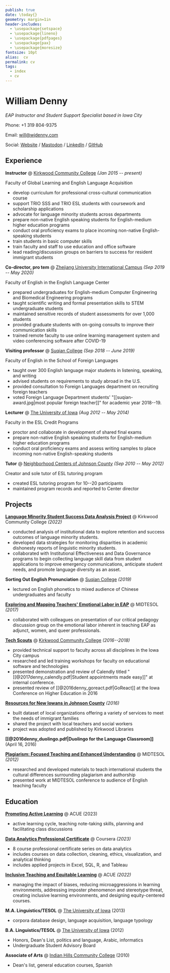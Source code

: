 ```yaml
---
publish: true
date: \today{}
geometry: margin=1in
header-includes:
  - \usepackage{setspace}
  - \usepackage{lineno}
  - \usepackage{pdfpages}
  - \usepackage{pax}
  - \usepackage{moresize}
fontsize: 10pt
alias:  cv
permalink: cv
tags:
  - index
  - cv
---
```

# William Denny
_EAP Instructor and Student Support Specialist based in Iowa City_

Phone: +1 319 804-9375 

Email: [will@wjdenny.com](mailto:will@wjdenny.com) 

Social: [Website](https://notes.wjdenny.com) / [Mastodon](https://pkm.social/@wjd) / [LinkedIn](https://www.linkedin.com/in/wjdenny/) / [GitHub](https://github.com/wjdenny)

## Experience
**Instructor** @ [Kirkwood Community College](https://www.kirkwood.edu/programs/global-learning/english-language-acquisition) *(Jan 2015 -- present)*

Faculty of Global Learning and English Language Acquisition

- develop curriculum for professional cross-cultural communication course
- support TRIO SSS and TRIO ESL students with coursework and scholarship applications
- advocate for language minority students across departments
- prepare non-native English speaking students for English-medium higher education programs
- conduct oral proficiency exams to place incoming non-native English-speaking students
- train students in basic computer skills
- train faculty and staff to use education and office software
- lead reading/discussion groups on barriers to success for resident immigrant students

**Co-director, pro tem** @ [Zhejiang University International Campus](https://www.intl.zju.edu.cn/en/academic/language-center) *(Sep 2019 -- May 2020)*

Faculty of English in the English Language Center

- prepared undergraduates for English-medium Computer Engineering and Biomedical Engineering programs
- taught scientific writing and formal presentation skills to STEM undergraduate students
- maintained sensitive records of student assessments for over 1,000 students
- provided graduate students with on-going consults to improve their communication skills
- trained remote faculty to use online learning management system and video conferencing software after COVID-19

**Visiting professor** @ [Suqian College](https://www.squ.edu.cn/index.htm) *(Sep 2018 -- June 2019)*

Faculty of English in the School of Foreign Languages

- taught over 300 English language major students in listening, speaking, and writing
- advised students on requirements to study abroad in the U.S.
- provided consultation to Foreign Languages department on recruiting foreign teachers
- voted Foreign Language Department students' "[[suqian-award.jpg|most popular foreign teacher]]" for academic year 2018--19.

**Lecturer** @ [The University of Iowa](https://esl.uiowa.edu/about) *(Aug 2012 -- May 2014)*

Faculty in the ESL Credit Programs

- proctor and collaborate in development of shared final exams
- prepare non-native English speaking students for English-medium higher education programs
- conduct oral proficiency exams and assess writing samples to place incoming non-native English-speaking students

**Tutor** @ [Neighborhood Centers of Johnson County](https://ncjc.org/index.html) *(Sep 2010 -- May 2012)*

Creator and sole tutor of ESL tutoring program

- created ESL tutoring program for 10--20 participants
- maintained program records and reported to Center director

## Projects
**[Language Minority Student Success Data Analysis Project](https://www.kirkwood.edu/about-us/faculty-leadership/institutional-effectiveness/index)** @ Kirkwood Community College *(2022)*

- conducted analysis of institutional data to explore retention and success outcomes of language minority students. 
- developed data strategies for monitoring disparities in academic dishonesty reports of linguistic minority students. 
- collaborated with Institutional Effectiveness and Data Governance programs to begin collecting language skill data from student applications to improve emergency communications, anticipate student needs, and promote language diversity as an asset.

**Sorting Out English Pronunciation** @ [Suqian College](https://www.squ.edu.cn/index.htm) *(2019)*

- lectured on English phonetics to mixed audience of Chinese undergraduates and faculty

**[Exploring and Mapping Teachers' Emotional Labor in EAP](https://docs.google.com/presentation/d/1DpM1sGxZV2MhBXdPVO-XZzaAzo1ct8dBWjVWaVv91wI/edit#slide=id.g276bbfd5d2_0_4)** @ MIDTESOL *(2017)*

- collaborated with colleagues on presentation of our critical pedagogy discussion group on the emotional labor inherent in teaching EAP as adjunct, women, and queer professionals.

**[Tech Scouts](https://www.kirkwood.edu/about-us/faculty-leadership/academic-departments/academic-innovation-strategy-design/tech-scouts)** @ [Kirkwood Community College](https://www.kirkwood.edu/about-us/faculty-leadership/academic-departments/academic-innovation-strategy-design/tech-scouts) *(2016--2018)*

- provided technical support to faculty across all disciplines in the Iowa City campus
- researched and led training workshops for faculty on educational software and technologies
- presented demonstration and review of Calendly titled "[[@2017denny_calendly.pdf|Student appointments made easy]]" at internal conference.
- presented review of [[@2016denny_goreact.pdf|GoReact]] at the Iowa Conference on Higher Education in 2016

**[Resources for New Iowans in Johnson County](https://wjdenny.com/resources-johnson-county/)** *(2016)*

- built dataset of local organizations offering a variety of services to meet the needs of immigrant families
- shared the project with local teachers and social workers
- project was adopted and published by Kirkwood Libraries

**[[@2016denny_duolingo.pdf|Duolingo for the Language Classroom]]** (April 16, 2016)

**[Plagiarism: Focused Teaching and Enhanced Understanding](https://midtesol.org/docs/MIDTESOL_Proceedings_2012.pdf?page=88)** @ MIDTESOL *(2012)*

- researched and developed materials to teach international students the cultural differences surrounding plagiarism and authorship
- presented work at MIDTESOL conference to audience of English teaching faculty

## Education
**[Promoting Active Learning](https://api.badgr.io/public/assertions/GIiwZAEfTC2YbY9KlB_Ing)** @ ACUE (2023)

- active learning cycle, teaching note-taking skills, planning and facilitating class discussions

**[Data Analytics Professional Certificate](https://www.credly.com/badges/aee0ccc4-badf-4ee9-8292-b0cec3c810cd/public_url)** @ Coursera *(2023)*

- 8 course professional certificate series on data analytics
- includes courses on data collection, cleaning, ethics, visualization, and analytical thinking
- includes applied projects in Excel, SQL, R, and Tableau

**[Inclusive Teaching and Equitable Learning](https://badgr.com/public/assertions/t8tEw3QrRi23ef-hYUSiuA)** @ ACUE *(2022)*

- managing the impact of biases, reducing microaggressions in learning environments, addressing imposter phenomenon and stereotype threat, creating inclusive learning environments, and designing equity-centered courses.

**M.A. Linguistics/TESOL** @ [The University of Iowa](https://linguistics.uiowa.edu/undergraduate/ba-ma-tesl-focus) (2013)

- corpora database design, language acquisition, language typology

**B.A. Linguistics/TESOL** @ [The University of Iowa](https://linguistics.uiowa.edu/undergraduate/ba-ma-tesl-focus) (2012)

- Honors, Dean's List, politics and language, Arabic, informatics
- Undergraduate Student Advisory Board

**Associate of Arts** @ [Indian Hills Community College](https://www.indianhills.edu/) (2010)

- Dean's list, general education courses, Spanish